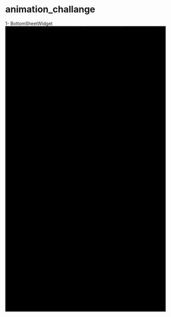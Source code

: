 # animation_challange

1- BottomSheetWidget
![BottomSheetWidget](https://github.com/Mohamed-Elrayes/animation_challange/blob/master/lib/BottomSheetWidget/bootomNav.gif)
